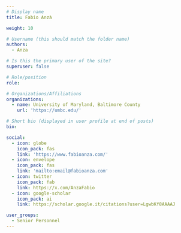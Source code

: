 ```yaml
---
# Display name
title: Fabio Anzà

weight: 10

# Username (this should match the folder name)
authors:
  - Anza

# Is this the primary user of the site?
superuser: false

# Role/position
role: 

# Organizations/Affiliations
organizations:
  - name: University of Maryland, Baltimore County
    url: 'https://umbc.edu/'

# Short bio (displayed in user profile at end of posts)
bio: 

social:
  - icon: globe
    icon_pack: fas
    link: 'https://www.fabioanza.com/'
  - icon: envelope
    icon_pack: fas
    link: 'mailto:email@fabioanza.com'
  - icon: twitter
    icon_pack: fab
    link: https://x.com/AnzaFabio
  - icon: google-scholar
    icon_pack: ai
    link: https://scholar.google.it/citations?user=LgwbKf8AAAAJ

user_groups:
  - Senior Personnel
---
```


